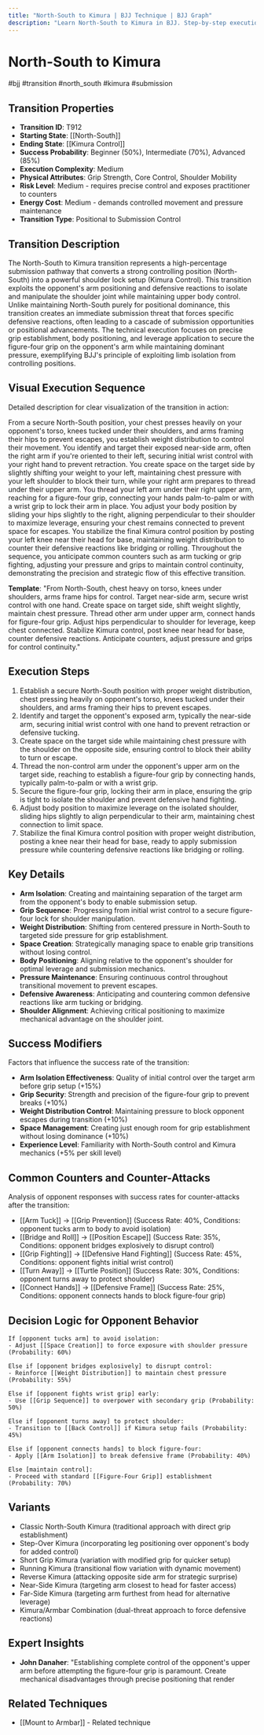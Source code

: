 ```yaml
---
title: "North-South to Kimura | BJJ Technique | BJJ Graph"
description: "Learn North-South to Kimura in BJJ. Step-by-step execution. Complete technique guide with expert insights."
---
```




<!-- Schema Markup for SEO -->
<script type="application/ld+json">
{
  "@context": "https://schema.org",
  "@type": "HowTo",
  "name": "North-South to Kimura",
  "description": "Learn how to execute North-South to Kimura in Brazilian Jiu-Jitsu. Success: Beginner 50%, Intermediate 70%, Advanced 85%.",
  "step": [
    {
      "@type": "HowToStep",
      "name": "Establish a secure North-South",
      "text": "Establish a secure North-South position with proper weight distribution, chest pressing heavily on opponent's torso, knees tucked under their shoulders, and arms framing their hips to prevent escapes.",
      "position": 1
    },
    {
      "@type": "HowToStep",
      "name": "Identify and target the",
      "text": "Identify and target the opponent's exposed arm, typically the near-side arm, securing initial wrist control with one hand to prevent retraction or defensive tucking.",
      "position": 2
    },
    {
      "@type": "HowToStep",
      "name": "Create space on the",
      "text": "Create space on the target side while maintaining chest pressure with the shoulder on the opposite side, ensuring control to block their ability to turn or escape.",
      "position": 3
    },
    {
      "@type": "HowToStep",
      "name": "Thread the non-control arm",
      "text": "Thread the non-control arm under the opponent's upper arm on the target side, reaching to establish a figure-four grip by connecting hands, typically palm-to-palm or with a wrist grip.",
      "position": 4
    },
    {
      "@type": "HowToStep",
      "name": "Secure the figure-four grip,",
      "text": "Secure the figure-four grip, locking their arm in place, ensuring the grip is tight to isolate the shoulder and prevent defensive hand fighting.",
      "position": 5
    },
    {
      "@type": "HowToStep",
      "name": "Adjust body position to",
      "text": "Adjust body position to maximize leverage on the isolated shoulder, sliding hips slightly to align perpendicular to their arm, maintaining chest connection to limit space.",
      "position": 6
    },
    {
      "@type": "HowToStep",
      "name": "Stabilize the final Kimura",
      "text": "Stabilize the final Kimura control position with proper weight distribution, posting a knee near their head for base, ready to apply submission pressure while countering defensive reactions like bridging or rolling.",
      "position": 7
    }
  ],
  "tool": [
    "BJJ Gi or No-Gi attire",
    "Training partner",
    "Mat space"
  ],
  "totalTime": "PT5M"
}
</script>


<!-- Schema Markup for SEO -->
<script type="application/ld+json">
{
  "@context": "https://schema.org",
  "@type": "WebPage",
  "name": "North-South to Kimura",
  "description": "Learn North-South to Kimura in BJJ. Step-by-step execution. Complete technique guide with expert insights.",
  "url": "https://bjjgraph.com/transitions/north-south-to-kimura",
  "isPartOf": {
    "@type": "WebSite",
    "name": "BJJ Graph",
    "url": "https://bjjgraph.com"
  }
}
</script>


<script type="application/ld+json">
{
  "@context": "https://schema.org",
  "@type": "BreadcrumbList",
  "itemListElement": [
    {
      "@type": "ListItem",
      "position": 1,
      "name": "Home",
      "item": "https://bjjgraph.com/"
    },
    {
      "@type": "ListItem",
      "position": 2,
      "name": "Transitions",
      "item": "https://bjjgraph.com/transitions/"
    },
    {
      "@type": "ListItem",
      "position": 3,
      "name": "North-South to Kimura",
      "item": "https://bjjgraph.com/transitions/north-south-to-kimura"
    }
  ]
}
</script>


# North-South to Kimura
#bjj #transition #north_south #kimura #submission

## Transition Properties
- **Transition ID**: T912
- **Starting State**: [[North-South]]
- **Ending State**: [[Kimura Control]]
- **Success Probability**: Beginner (50%), Intermediate (70%), Advanced (85%)
- **Execution Complexity**: Medium
- **Physical Attributes**: Grip Strength, Core Control, Shoulder Mobility
- **Risk Level**: Medium - requires precise control and exposes practitioner to counters
- **Energy Cost**: Medium - demands controlled movement and pressure maintenance
- **Transition Type**: Positional to Submission Control

## Transition Description
The North-South to Kimura transition represents a high-percentage submission pathway that converts a strong controlling position (North-South) into a powerful shoulder lock setup (Kimura Control). This transition exploits the opponent's arm positioning and defensive reactions to isolate and manipulate the shoulder joint while maintaining upper body control. Unlike maintaining North-South purely for positional dominance, this transition creates an immediate submission threat that forces specific defensive reactions, often leading to a cascade of submission opportunities or positional advancements. The technical execution focuses on precise grip establishment, body positioning, and leverage application to secure the figure-four grip on the opponent's arm while maintaining dominant pressure, exemplifying BJJ's principle of exploiting limb isolation from controlling positions.

## Visual Execution Sequence
Detailed description for clear visualization of the transition in action:

From a secure North-South position, your chest presses heavily on your opponent's torso, knees tucked under their shoulders, and arms framing their hips to prevent escapes, you establish weight distribution to control their movement. You identify and target their exposed near-side arm, often the right arm if you're oriented to their left, securing initial wrist control with your right hand to prevent retraction. You create space on the target side by slightly shifting your weight to your left, maintaining chest pressure with your left shoulder to block their turn, while your right arm prepares to thread under their upper arm. You thread your left arm under their right upper arm, reaching for a figure-four grip, connecting your hands palm-to-palm or with a wrist grip to lock their arm in place. You adjust your body position by sliding your hips slightly to the right, aligning perpendicular to their shoulder to maximize leverage, ensuring your chest remains connected to prevent space for escapes. You stabilize the final Kimura control position by posting your left knee near their head for base, maintaining weight distribution to counter their defensive reactions like bridging or rolling. Throughout the sequence, you anticipate common counters such as arm tucking or grip fighting, adjusting your pressure and grips to maintain control continuity, demonstrating the precision and strategic flow of this effective transition.

**Template**: "From North-South, chest heavy on torso, knees under shoulders, arms frame hips for control. Target near-side arm, secure wrist control with one hand. Create space on target side, shift weight slightly, maintain chest pressure. Thread other arm under upper arm, connect hands for figure-four grip. Adjust hips perpendicular to shoulder for leverage, keep chest connected. Stabilize Kimura control, post knee near head for base, counter defensive reactions. Anticipate counters, adjust pressure and grips for control continuity."

## Execution Steps
1. Establish a secure North-South position with proper weight distribution, chest pressing heavily on opponent's torso, knees tucked under their shoulders, and arms framing their hips to prevent escapes.
2. Identify and target the opponent's exposed arm, typically the near-side arm, securing initial wrist control with one hand to prevent retraction or defensive tucking.
3. Create space on the target side while maintaining chest pressure with the shoulder on the opposite side, ensuring control to block their ability to turn or escape.
4. Thread the non-control arm under the opponent's upper arm on the target side, reaching to establish a figure-four grip by connecting hands, typically palm-to-palm or with a wrist grip.
5. Secure the figure-four grip, locking their arm in place, ensuring the grip is tight to isolate the shoulder and prevent defensive hand fighting.
6. Adjust body position to maximize leverage on the isolated shoulder, sliding hips slightly to align perpendicular to their arm, maintaining chest connection to limit space.
7. Stabilize the final Kimura control position with proper weight distribution, posting a knee near their head for base, ready to apply submission pressure while countering defensive reactions like bridging or rolling.

## Key Details
- **Arm Isolation**: Creating and maintaining separation of the target arm from the opponent's body to enable submission setup.
- **Grip Sequence**: Progressing from initial wrist control to a secure figure-four lock for shoulder manipulation.
- **Weight Distribution**: Shifting from centered pressure in North-South to targeted side pressure for grip establishment.
- **Space Creation**: Strategically managing space to enable grip transitions without losing control.
- **Body Positioning**: Aligning relative to the opponent's shoulder for optimal leverage and submission mechanics.
- **Pressure Maintenance**: Ensuring continuous control throughout transitional movement to prevent escapes.
- **Defensive Awareness**: Anticipating and countering common defensive reactions like arm tucking or bridging.
- **Shoulder Alignment**: Achieving critical positioning to maximize mechanical advantage on the shoulder joint.

## Success Modifiers
Factors that influence the success rate of the transition:
- **Arm Isolation Effectiveness**: Quality of initial control over the target arm before grip setup (+15%)
- **Grip Security**: Strength and precision of the figure-four grip to prevent breaks (+10%)
- **Weight Distribution Control**: Maintaining pressure to block opponent escapes during transition (+10%)
- **Space Management**: Creating just enough room for grip establishment without losing dominance (+10%)
- **Experience Level**: Familiarity with North-South control and Kimura mechanics (+5% per skill level)

## Common Counters and Counter-Attacks
Analysis of opponent responses with success rates for counter-attacks after the transition:
- [[Arm Tuck]] → [[Grip Prevention]] (Success Rate: 40%, Conditions: opponent tucks arm to body to avoid isolation)
- [[Bridge and Roll]] → [[Position Escape]] (Success Rate: 35%, Conditions: opponent bridges explosively to disrupt control)
- [[Grip Fighting]] → [[Defensive Hand Fighting]] (Success Rate: 45%, Conditions: opponent fights initial wrist control)
- [[Turn Away]] → [[Turtle Position]] (Success Rate: 30%, Conditions: opponent turns away to protect shoulder)
- [[Connect Hands]] → [[Defensive Frame]] (Success Rate: 25%, Conditions: opponent connects hands to block figure-four grip)

## Decision Logic for Opponent Behavior
```
If [opponent tucks arm] to avoid isolation:
- Adjust [[Space Creation]] to force exposure with shoulder pressure (Probability: 60%)

Else if [opponent bridges explosively] to disrupt control:
- Reinforce [[Weight Distribution]] to maintain chest pressure (Probability: 55%)

Else if [opponent fights wrist grip] early:
- Use [[Grip Sequence]] to overpower with secondary grip (Probability: 50%)

Else if [opponent turns away] to protect shoulder:
- Transition to [[Back Control]] if Kimura setup fails (Probability: 45%)

Else if [opponent connects hands] to block figure-four:
- Apply [[Arm Isolation]] to break defensive frame (Probability: 40%)

Else [maintain control]:
- Proceed with standard [[Figure-Four Grip]] establishment (Probability: 70%)
```

## Variants
- Classic North-South Kimura (traditional approach with direct grip establishment)
- Step-Over Kimura (incorporating leg positioning over opponent's body for added control)
- Short Grip Kimura (variation with modified grip for quicker setup)
- Running Kimura (transitional flow variation with dynamic movement)
- Reverse Kimura (attacking opposite side arm for strategic surprise)
- Near-Side Kimura (targeting arm closest to head for faster access)
- Far-Side Kimura (targeting arm furthest from head for alternative leverage)
- Kimura/Armbar Combination (dual-threat approach to force defensive reactions)

## Expert Insights
- **John Danaher**: "Establishing complete control of the opponent's upper arm before attempting the figure-four grip is paramount. Create mechanical disadvantages through precise positioning that render

## Related Techniques

- [[Mount to Armbar]] - Related technique

